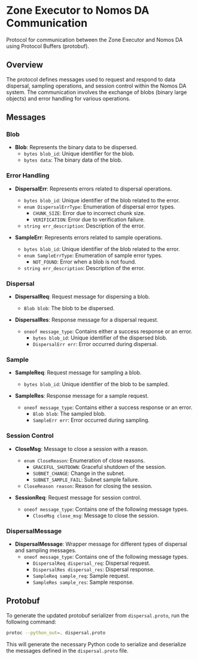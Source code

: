 # Zone Executor to Nomos DA Communication

Protocol for communication between the Zone Executor and Nomos DA using Protocol Buffers (protobuf).

## Overview

The protocol defines messages used to request and respond to data dispersal, sampling operations, and session control within the Nomos DA system. The communication involves the exchange of blobs (binary large objects) and error handling for various operations.

## Messages

### Blob
- **Blob**: Represents the binary data to be dispersed.
  - `bytes blob_id`: Unique identifier for the blob.
  - `bytes data`: The binary data of the blob.

### Error Handling
- **DispersalErr**: Represents errors related to dispersal operations.
  - `bytes blob_id`: Unique identifier of the blob related to the error.
  - `enum DispersalErrType`: Enumeration of dispersal error types.
    - `CHUNK_SIZE`: Error due to incorrect chunk size.
    - `VERIFICATION`: Error due to verification failure.
  - `string err_description`: Description of the error.

- **SampleErr**: Represents errors related to sample operations.
  - `bytes blob_id`: Unique identifier of the blob related to the error.
  - `enum SampleErrType`: Enumeration of sample error types.
    - `NOT_FOUND`: Error when a blob is not found.
  - `string err_description`: Description of the error.

### Dispersal
- **DispersalReq**: Request message for dispersing a blob.
  - `Blob blob`: The blob to be dispersed.

- **DispersalRes**: Response message for a dispersal request.
  - `oneof message_type`: Contains either a success response or an error.
    - `bytes blob_id`: Unique identifier of the dispersed blob.
    - `DispersalErr err`: Error occurred during dispersal.

### Sample
- **SampleReq**: Request message for sampling a blob.
  - `bytes blob_id`: Unique identifier of the blob to be sampled.

- **SampleRes**: Response message for a sample request.
  - `oneof message_type`: Contains either a success response or an error.
    - `Blob blob`: The sampled blob.
    - `SampleErr err`: Error occurred during sampling.

### Session Control
- **CloseMsg**: Message to close a session with a reason.
  - `enum CloseReason`: Enumeration of close reasons.
    - `GRACEFUL_SHUTDOWN`: Graceful shutdown of the session.
    - `SUBNET_CHANGE`: Change in the subnet.
    - `SUBNET_SAMPLE_FAIL`: Subnet sample failure.
  - `CloseReason reason`: Reason for closing the session.

- **SessionReq**: Request message for session control.
  - `oneof message_type`: Contains one of the following message types.
    - `CloseMsg close_msg`: Message to close the session.

### DispersalMessage
- **DispersalMessage**: Wrapper message for different types of dispersal and sampling messages.
  - `oneof message_type`: Contains one of the following message types.
    - `DispersalReq dispersal_req`: Dispersal request.
    - `DispersalRes dispersal_res`: Dispersal response.
    - `SampleReq sample_req`: Sample request.
    - `SampleRes sample_res`: Sample response.

## Protobuf

To generate the updated protobuf serializer from `dispersal.proto`, run the following command:

```bash
protoc --python_out=. dispersal.proto
```

This will generate the necessary Python code to serialize and deserialize the messages defined in the `dispersal.proto` file.
